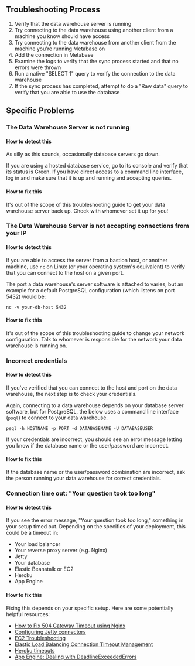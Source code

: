 ## Troubleshooting Process
1. Verify that the data warehouse server is running
2. Try connecting to the data warehouse using another client from a machine you know should have access
3. Try connecting to the data warehouse from another client from the machine you're running Metabase on
4. Add the connection in Metabase
5. Examine the logs to verify that the sync process started and that no errors were thrown
6. Run a native "SELECT 1" query to verify the connection to the data warehouse
7. If the sync process has completed, attempt to do a "Raw data" query to verify that you are able to use the database

## Specific Problems

### The Data Warehouse Server is not running
#### How to detect this
As silly as this sounds, occasionally database servers go down.

If you are using a hosted database service, go to its console and verify that its status is Green. If you have direct access to a command line interface, log in and make sure that it is up and running and accepting queries.

#### How to fix this
It's out of the scope of this troubleshooting guide to get your data warehouse server back up. Check with whomever set it up for you!


### The Data Warehouse Server is not accepting connections from your IP

#### How to detect this

If you are able to access the server from a bastion host, or another machine, use `nc` on Linux (or your operating system's equivalent) to verify that you can connect to the host on a given port.

The port a data warehouse's server software is attached to varies, but an example for a default PostgreSQL configuration (which listens on port 5432) would be:

`nc -v your-db-host 5432`

#### How to fix this
It's out of the scope of this troubleshooting guide to change your network configuration. Talk to whomever is responsible for the network your data warehouse is running on.


### Incorrect credentials

#### How to detect this
If you've verified that you can connect to the host and port on the data warehouse, the next step is to check your credentials.

Again, connecting to a data warehouse depends on your database server software, but for PostgreSQL, the below uses a command line interface (`psql`) to connect to your data warehouse.

`psql -h HOSTNAME -p PORT -d DATABASENAME -U DATABASEUSER`

If your credentials are incorrect, you should see an error message letting you know if the database name or the user/password are incorrect.

#### How to fix this
If the database name or the user/password combination are incorrect, ask the person running your data warehouse for correct credentials.


### Connection time out: "Your question took too long"

#### How to detect this
If you see the error message, "Your question took too long," something in your setup timed out. Depending on the specifics of your deployment, this could be a timeout in:

- Your load balancer
- Your reverse proxy server (e.g. Nginx)
- Jetty
- Your database
- Elastic Beanstalk or EC2
- Heroku
- App Engine

#### How to fix this
Fixing this depends on your specific setup. Here are some potentially helpful resources:

- [How to Fix 504 Gateway Timeout using Nginx](https://www.scalescale.com/tips/nginx/504-gateway-time-out-using-nginx/)
- [Configuring Jetty connectors](http://www.eclipse.org/jetty/documentation/9.3.x/configuring-connectors.html)
- [EC2 Troubleshooting](http://docs.aws.amazon.com/AWSEC2/latest/UserGuide/TroubleshootingInstancesConnecting.html)
- [Elastic Load Balancing Connection Timeout Management](https://aws.amazon.com/blogs/aws/elb-idle-timeout-control/)
- [Heroku timeouts](https://devcenter.heroku.com/articles/request-timeout)
- [App Engine: Dealing with DeadlineExceededErrors](https://cloud.google.com/appengine/articles/deadlineexceedederrors)

